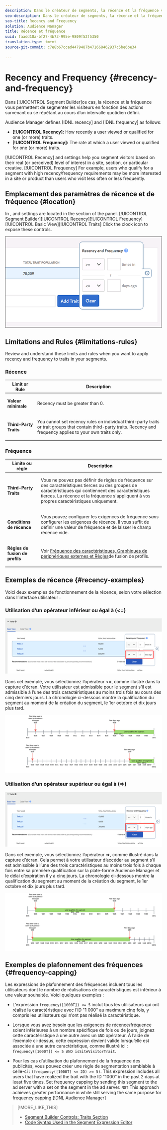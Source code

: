 ```yaml
---
description: Dans le créateur de segments, la récence et la fréquence vous permettent de segmenter les visiteurs en fonction des actions survenant ou se répétant au cours d’un intervalle quotidien défini.
seo-description: Dans le créateur de segments, la récence et la fréquence vous permettent de segmenter les visiteurs en fonction des actions survenant ou se répétant au cours d’un intervalle quotidien défini.
seo-title: Recency and Frequency
solution: Audience Manager
title: Récence et fréquence
uuid: faadd18a-bf27-4b73-995e-9809f52f5350
translation-type: tm+mt
source-git-commit: c7e8b67ccad4479487b471668462937c5be6be34

---
```



# Recency and Frequency {#recency-and-frequency}

Dans [!UICONTROL Segment Builder]ce cas, la récence et la fréquence vous permettent de segmenter les visiteurs en fonction des actions survenant ou se répétant au cours d’un intervalle quotidien défini.

Audience Manager defines [!DNL recency] and [!DNL frequency] as follows:

* **[!UICONTROL Recency]:** How recently a user viewed or qualified for one (or more) traits.
* **[!UICONTROL Frequency]:** The rate at which a user viewed or qualified for one (or more) traits.

[!UICONTROL Recency] and  settings help you segment visitors based on their real (or perceived) level of interest in a site, section, or particular creative. [!UICONTROL Frequency] For example, users who qualify for a segment with high recency/frequency requirements may be more interested in a site or product than users who visit less often or less frequently.

## Emplacement des paramètres de récence et de fréquence {#location}

In ,  and  settings are located in the  section of the  panel. [!UICONTROL Segment Builder][!UICONTROL Recency][!UICONTROL Frequency][!UICONTROL Basic View][!UICONTROL Traits] Click the clock icon to expose these controls.

![](assets/recency_frequency.png)

## Limitations and Rules {#limitations-rules}

Review and understand these limits and rules when you want to apply recency and frequency to traits in your segments.

### Récence

<table id="table_026064124C694D75B7A960457D50170B"> 
 <thead> 
  <tr> 
   <th colname="col1" class="entry"> Limit or Rule </th> 
   <th colname="col2" class="entry"> Description </th> 
  </tr> 
 </thead>
 <tbody> 
  <tr> 
   <td colname="col1"> <p> <b>Valeur minimale</b> </p> </td> 
   <td colname="col2"> <p>Recency must be greater than 0. </p> </td> 
  </tr> 
  <tr> 
   <td colname="col1"> <p> <b>Third-Party Traits</b> </p> </td> 
   <td colname="col2"> <p>You cannot set recency rules on individual third-party traits or trait groups that contain third-party traits. Recency and frequency applies to your own traits only. </p> </td> 
  </tr> 
 </tbody> 
</table>

### Fréquence

<table id="table_EBD621D26C8B4D03933E8C0753C892A7"> 
 <thead> 
  <tr> 
   <th colname="col1" class="entry"> Limite ou règle </th> 
   <th colname="col2" class="entry"> Description </th> 
  </tr> 
 </thead>
 <tbody> 
  <tr> 
   <td colname="col1"> <p> <b>Third-Party Traits</b> </p> </td> 
   <td colname="col2"> <p>Vous ne pouvez pas définir de règles de fréquence sur des caractéristiques tierces ou des groupes de caractéristiques qui contiennent des caractéristiques tierces. La récence et la fréquence s'appliquent à vos propres caractéristiques uniquement. </p> </td> 
  </tr> 
  <tr> 
   <td colname="col1"> <p> <b>Conditions de récence</b> </p> </td> 
   <td colname="col2"> <p>Vous pouvez configurer les exigences de fréquence <i>sans</i> configurer les exigences de récence. Il vous suffit de définir une valeur de fréquence et de laisser le champ récence vide. </p> </td> 
  </tr> 
  <tr> 
   <td colname="col1"> <p><b>Règles de fusion de profils</b> </p> </td> 
   <td colname="col2"> <p>Voir <a href="../../faq/faq-profile-merge.md#trait-freq-device-rules"> Fréquence des caractéristiques, Graphiques de périphériques externes et Règles</a>de fusion de profils. </p> </td> 
  </tr> 
 </tbody> 
</table>

## Exemples de récence {#recency-examples}

Voici deux exemples de fonctionnement de la récence, selon votre sélection dans l’interface utilisateur :

### Utilisation d’un opérateur inférieur ou égal à (&lt;=)

![Inférieur à égal à](assets/less-than-equal-to.png)

Dans cet exemple, vous sélectionnez l’opérateur &lt;=, comme illustré dans la capture d’écran. Votre utilisateur est admissible pour le segment s’il est admissible à l’une des trois caractéristiques au moins trois fois au cours des cinq derniers jours. La chronologie ci-dessous montre la qualification du segment au moment de la création du segment, le 1er octobre et dix jours plus tard.

![Cinq derniers jours](assets/last-5-days.png)

### Utilisation d’un opérateur supérieur ou égal à (=&gt;)

![Supérieur à égal à](assets/greater-than-equal-to.png)

Dans cet exemple, vous sélectionnez l’opérateur =&gt;, comme illustré dans la capture d’écran. Cela permet à votre utilisateur d’accéder au segment s’il est admissible à l’une des trois caractéristiques au moins trois fois à chaque fois entre sa première qualification sur la plate-forme Audience Manager et le délai d’expiration il y a cinq jours. La chronologie ci-dessous montre la qualification du segment au moment de la création du segment, le 1er octobre et dix jours plus tard.

![Qualification antérieure](assets/earlier-qualification.png)


## Exemples de plafonnement des fréquences {#frequency-capping}

Les expressions de plafonnement des fréquences incluent tous les utilisateurs dont le nombre de réalisations de caractéristiques est inférieur à une valeur souhaitée. Voici quelques exemples :

* L’expression `frequency([1000T]) <= 5` inclut tous les utilisateurs qui ont réalisé la caractéristique avec l’ID "1 000" au maximum cinq fois, y compris les utilisateurs qui n’ont pas réalisé la caractéristique.
* Lorsque vous avez besoin que les exigences de récence/fréquence soient inférieures à un nombre spécifique de fois ou de jours, joignez cette caractéristique à une autre avec un `AND` opérateur. À l’aide de l’exemple ci-dessus, cette expression devient valide lorsqu’elle est associée à une autre caractéristique, comme illustré ici : `frequency([1000T]) <= 5 AND isSiteVisitorTrait`.

* Pour les cas d’utilisation du plafonnement de la fréquence des publicités, vous pouvez créer une règle de segmentation semblable à celle-ci : `(frequency([1000T] <= 2D) >= 5)`. This expression includes all users that have realized the trait with the ID "1000" in the past 2 days at least five times. Set frequency capping by sending this segment to the ad server with a  set on the segment in the ad server. `NOT` This approach achieves greater performance in  while still serving the same purpose for frequency capping.[!DNL Audience Manager]

>[!MORE_LIKE_THIS]
>
>* [Segment Builder Controls: Traits Section](../../features/segments/segment-builder.md#segment-builder-controls-traits)
>* [Code Syntax Used in the Segment Expression Editor](../../features/segments/segment-code-syntax.md)

